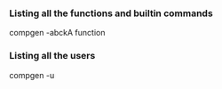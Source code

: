 

### Listing all the functions and builtin commands
compgen -abckA function


### Listing all the users
compgen -u

